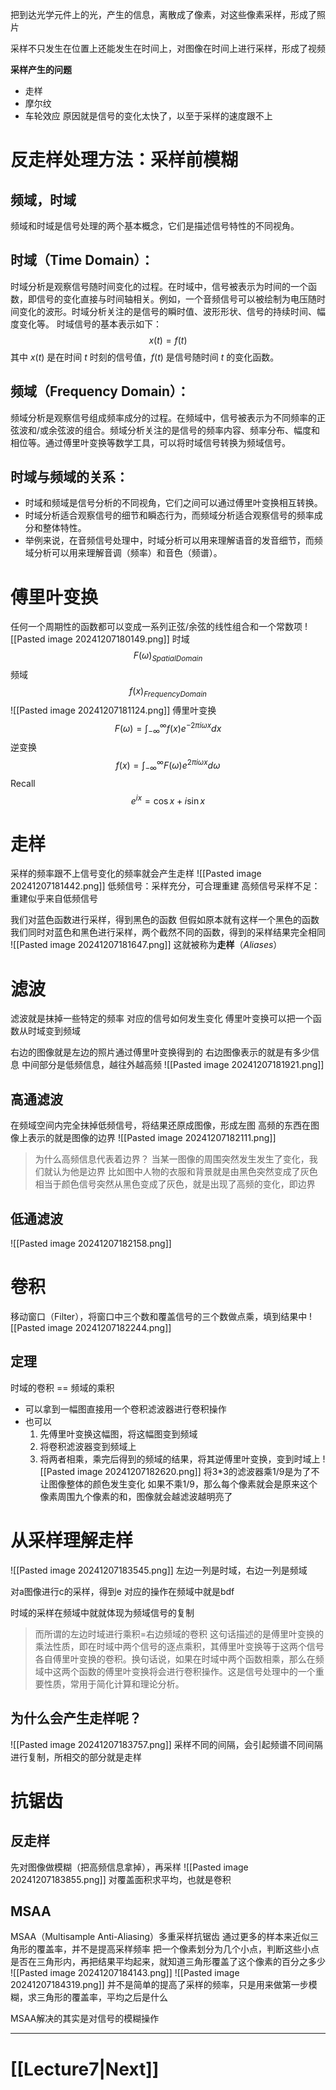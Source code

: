 把到达光学元件上的光，产生的信息，离散成了像素，对这些像素采样，形成了照片

采样不只发生在位置上还能发生在时间上，对图像在时间上进行采样，形成了视频

**采样产生的问题**
- 走样
- 摩尔纹
- 车轮效应
原因就是信号的变化太快了，以至于采样的速度跟不上

# 反走样处理方法：采样前模糊
## 频域，时域
频域和时域是信号处理的两个基本概念，它们是描述信号特性的不同视角。

## 时域（Time Domain）：
时域分析是观察信号随时间变化的过程。在时域中，信号被表示为时间的一个函数，即信号的变化直接与时间轴相关。例如，一个音频信号可以被绘制为电压随时间变化的波形。时域分析关注的是信号的瞬时值、波形形状、信号的持续时间、幅度变化等。
时域信号的基本表示如下：
$$x(t) = f(t)$$
其中 $x(t)$ 是在时间 $t$ 时刻的信号值，$f(t)$ 是信号随时间 $t$ 的变化函数。

## 频域（Frequency Domain）：
频域分析是观察信号组成频率成分的过程。在频域中，信号被表示为不同频率的正弦波和/或余弦波的组合。频域分析关注的是信号的频率内容、频率分布、幅度和相位等。通过傅里叶变换等数学工具，可以将时域信号转换为频域信号。

## 时域与频域的关系：
- 时域和频域是信号分析的不同视角，它们之间可以通过傅里叶变换相互转换。
- 时域分析适合观察信号的细节和瞬态行为，而频域分析适合观察信号的频率成分和整体特性。
- 举例来说，在音频信号处理中，时域分析可以用来理解语音的发音细节，而频域分析可以用来理解音调（频率）和音色（频谱）。

# 傅里叶变换
任何一个周期性的函数都可以变成一系列正弦/余弦的线性组合和一个常数项
![[Pasted image 20241207180149.png]]
时域 $$ F(\omega)_{SpatialDomain} $$
频域 $$f(x)_{FrequencyDomain}$$
![[Pasted image 20241207181124.png]]
傅里叶变换 $$F(\omega) = \int_{-\infty}^{\infty} f(x) e^{-2\pi i\omega x} dx$$
逆变换 $$f(x)=\int_{-\infty}^{\infty}F(\omega)e^{2\pi i\omega x}d\omega$$
Recall $$e^{ix}=\cos x+i\sin x$$

# 走样
采样的频率跟不上信号变化的频率就会产生走样
![[Pasted image 20241207181442.png]]
低频信号：采样充分，可合理重建
高频信号采样不足：重建似乎来自低频信号

我们对蓝色函数进行采样，得到黑色的函数
但假如原本就有这样一个黑色的函数
我们同时对蓝色和黑色进行采样，两个截然不同的函数，得到的采样结果完全相同
![[Pasted image 20241207181647.png]]
这就被称为**走样**（*Aliases*）

# 滤波
滤波就是抹掉一些特定的频率
对应的信号如何发生变化
傅里叶变换可以把一个函数从时域变到频域

右边的图像就是左边的照片通过傅里叶变换得到的
右边图像表示的就是有多少信息
中间部分是低频信息，越往外越高频
![[Pasted image 20241207181921.png]]
## 高通滤波
在频域空间内完全抹掉低频信号，将结果还原成图像，形成左图
高频的东西在图像上表示的就是图像的边界
![[Pasted image 20241207182111.png]]
> 为什么高频信息代表着边界？
	当某一图像的周围突然发生发生了变化，我们就认为他是边界
	比如图中人物的衣服和背景就是由黑色突然变成了灰色
	相当于颜色信号突然从黑色变成了灰色，就是出现了高频的变化，即边界

## 低通滤波
![[Pasted image 20241207182158.png]]

# 卷积
移动窗口（Filter），将窗口中三个数和覆盖信号的三个数做点乘，填到结果中
![[Pasted image 20241207182244.png]]
## 定理
时域的卷积 == 频域的乘积

- 可以拿到一幅图直接用一个卷积滤波器进行卷积操作
- 也可以
	1. 先傅里叶变换这幅图，将这幅图变到频域
	2. 将卷积滤波器变到频域上
	3. 将两者相乘，乘完后得到的频域的结果，将其逆傅里叶变换，变到时域上
	   ![[Pasted image 20241207182620.png]]
	   将3\*3的滤波器乘1/9是为了不让图像整体的颜色发生变化
	   如果不乘1/9，那么每个像素就会是原来这个像素周围九个像素的和，图像就会越滤波越明亮了

# 从采样理解走样
![[Pasted image 20241207183545.png]]
左边一列是时域，右边一列是频域

对a图像进行c的采样，得到e
对应的操作在频域中就是bdf

时域的采样在频域中就就体现为频域信号的复制

> 而所谓的左边时域进行乘积=右边频域的卷积
	这句话描述的是傅里叶变换的乘法性质，即在时域中两个信号的逐点乘积，其傅里叶变换等于这两个信号各自傅里叶变换的卷积。换句话说，如果在时域中两个函数相乘，那么在频域中这两个函数的傅里叶变换将会进行卷积操作。这是信号处理中的一个重要性质，常用于简化计算和理论分析。
## 为什么会产生走样呢？
![[Pasted image 20241207183757.png]]
采样不同的间隔，会引起频谱不同间隔进行复制，所相交的部分就是走样

# 抗锯齿
## 反走样
先对图像做模糊（把高频信息拿掉），再采样
![[Pasted image 20241207183855.png]]
对覆盖面积求平均，也就是卷积
## MSAA
MSAA（Multisample Anti-Aliasing）多重采样抗锯齿
通过更多的样本来近似三角形的覆盖率，并不是提高采样频率
把一个像素划分为几个小点，判断这些小点是否在三角形内，再把结果平均起来，就知道三角形覆盖了这个像素的百分之多少
![[Pasted image 20241207184143.png]]
![[Pasted image 20241207184319.png]]
并不是简单的提高了采样的频率，只是用来做第一步模糊，求三角形的覆盖率，平均之后是什么

MSAA解决的其实是对信号的模糊操作
___
# [[Lecture7|Next]]